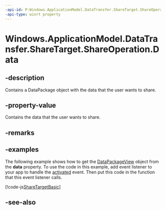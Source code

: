 ```yaml
---
-api-id: P:Windows.ApplicationModel.DataTransfer.ShareTarget.ShareOperation.Data
-api-type: winrt property
---
```


<!-- Property syntax
public Windows.ApplicationModel.DataTransfer.DataPackageView Data { get; }
-->

# Windows.ApplicationModel.DataTransfer.ShareTarget.ShareOperation.Data

## -description
Contains a DataPackage object with the data that the user wants to share.

## -property-value
Contains the data that the user wants to share.

## -remarks

## -examples
The following example shows how to get the [DataPackageView](../windows.applicationmodel.datatransfer/datapackageview.md) object from the **data** property. To use the code in this example, add event listener to your app to handle the [activated](../windows.applicationmodel.core/coreapplicationview_activated.md) event. Then put this code in the function that this event listener calls.



[!code-js[ShareTargetBasic](../windows.applicationmodel.datatransfer.sharetarget/code/ShareMain/javascript/ShareMain/ShareMain/js/target.js#SnippetShareTargetBasic)]

## -see-also
